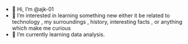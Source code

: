 - 👋 Hi, I’m @ajk-01
- 👀 I’m interested in learning something new either it be related to technology , my surroundings , history, interesting facts , or anything which make me curious
- 🌱 I’m currently learning data analysis.
  

